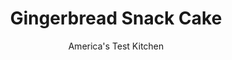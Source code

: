 ---
layout: ../../layouts/MarkdownPostLayout.astro
title: Gingerbread Snack Cake
author: America's Test Kitchen
pubDate: 2023-03-15
description: "In Appalachia, gingerbread is a time-honored tradition."
image_url: https://res.cloudinary.com/hksqkdlah/image/upload/ar_1:1,c_fill,dpr_2.0,f_auto,fl_lossy.progressive.strip_profile,g_faces:auto,q_auto:low,w_344/SFS_GingerbreadSnackCake-50_i4teyi
tags: ["Desserts or Baked Goods","Cakes"]
calories: 5260
protein: 4
carbohydrates: 63
fats: 18
fiber: 
ingredients: ["2¼ cups (11¼ ounces), all-purpose flour","1 teaspoon, baking soda","1 teaspoon, ground ginger","1 teaspoon, ground cinnamon","½ teaspoon, unsweetened cocoa powder","½ teaspoon, table salt","½ teaspoon, pepper","½ cup, buttermilk","½ cup room-temperature, brewed coffee","¼ cup, orange marmalade","8 tablespoons, unsalted butter, softened","1 cup (7 ounces), granulated sugar","3 , large eggs","2 tablespoons finely chopped crystallized, ginger","1 cups sweet sorghum, syrup","½ cup, vegetable oil"]
serves: 12
time: "1½ hours, plus 3 hours cooling"
instructions: ["Adjust oven rack to middle position and heat oven to 350 degrees. Butter and flour 13 by 9-inch baking pan. Whisk flour, baking soda, ground ginger, cinnamon, cocoa, salt, and pepper together in bowl. Whisk buttermilk, coffee, and marmalade in second bowl until smooth.","Using stand mixer fitted with paddle attachment, beat butter and sugar on medium-high speed until pale and fluffy, about 3 minutes. Add eggs and crystallized ginger and beat until smooth. Add sorghum syrup and oil and beat until uniform.","Reduce speed to low and add flour mixture in 3 additions, scraping down bowl as needed, and mix until just combined. Add buttermilk mixture and mix until smooth. Give batter final stir by hand. Pour batter into prepared pan and smooth top with rubber spatula. Bake until toothpick inserted in center comes out clean, 40 to 45 minutes (cake will spring back when touched and sides will begin to come away from pan).","Transfer cake to wire rack and let cool completely, about 3 hours. Cut into squares and serve."]
nutrition: ["353 mg Potassium, K","82 mg Phosphorus, P","72 mg Calcium, Ca","2 mg Iron, Fe","37 mg Magnesium, Mg","249 mg Sodium, Na","18 g Total lipid (fat)","1 mg Niacin","9 g Fatty acids, total monounsaturated","2 g Fatty acids, total polyunsaturated","67 mg Cholesterol","5 g Fatty acids, total saturated","40 µg Folic acid","15 µg Folate, food","43 g Sugars, total","1 µg Vitamin K (phylloquinone)","42 g Water","64 g Carbohydrate, by difference","84 µg Folate, DFE","4 g Protein","2 mg Vitamin E (alpha-tocopherol)","86 µg Vitamin A, RAE","63 g Carbohydrates (net)","438 kcal Energy","41 g Sugars, added","5260 calories"]
notes: "If you cant find sorghum syrup, you can substitute molasses—just make sure its not blackstrap. We like the complexity of a bitter orange marmalade—such as the one made by Bonne Maman—in this snack cake; do not substitute a sweet marmalade. Dust with confectioners’ sugar before cutting, if desired."
---